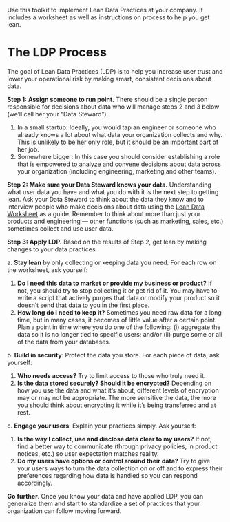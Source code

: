 Use this toolkit to implement Lean Data Practices at your company.  It includes
a worksheet as well as instructions on process to help you get lean.

# The LDP Process

The goal of Lean Data Practices (LDP) is to help you increase user trust and
lower your operational risk by making smart, consistent decisions about data.

**Step 1: Assign someone to run point.** There should be a single person
responsible for decisions about data who will manage steps 2 and 3 below (we’ll
call her your “Data Steward”).

1. In a small startup: Ideally, you would tap an engineer or someone who
already knows a lot about what data your organization collects and why. This is
unlikely to be her only role, but it should be an important part of her job.
2. Somewhere bigger: In this case you should consider establishing a role that
is empowered to analyze and convene decisions about data across your
organization (including engineering, marketing and other teams).

**Step 2: Make sure your Data Steward knows your data.** Understanding what user
data you have and what you do with it is the next step to getting lean. Ask
your Data Steward to think about the data they know and to interview people who
make decisions about data using the [Lean Data
Worksheet](https://github.com/mozilla/lean-data-practices/blob/master/Lean%20Data%20Sheet.xlsx?raw=true)
as a guide. Remember to think about more than just your products and
engineering — other functions (such as marketing, sales, etc.) sometimes
collect and use user data.

**Step 3: Apply LDP.** Based on the results of Step 2, get lean by making changes
to your data practices.

a. **Stay lean** by only collecting or keeping data you need. For each row on the
worksheet, ask yourself:

1. **Do I need this data to market or provide my business or product?** If
   not, you should try to stop collecting it or get rid of it. You may have
   to write a script that actively purges that data or modify your product
   so it doesn’t send that data to you in the first place.
2. **How long do I need to keep it?** Sometimes you need raw data for a
   long time, but in many cases, it becomes of little value after a certain
   point. Plan a point in time where you do one of the following: (i)
   aggregate the data so it is no longer tied to specific users; and/or
   (ii) purge some or all of the data from your databases.

b. **Build in security**: Protect the data you store. For each
piece of data, ask yourself:

1. **Who needs access?** Try to limit access to those who truly need it.
2. **Is the data stored securely? Should it be encrypted?**  Depending on
   how you use the data and what it’s about, different levels of encryption
   may or may not be appropriate. The more sensitive the data, the more you
   should think about encrypting it while it’s being transferred and at
   rest.

c. **Engage your users**: Explain your practices simply. Ask yourself:

1. **Is the way I collect, use and disclose data clear to my users?** If
   not, find a better way to communicate (through privacy policies, in
   product notices, etc.) so user expectation matches reality.
2. **Do my users have options or control around their data?** Try to give
   your users ways to turn the data collection on or off and to express
   their preferences regarding how data is handled so you can respond
   accordingly.

**Go further**. Once you know your data and have applied LDP, you can generalize
them and start to standardize a set of practices that your organization can
follow moving forward.
